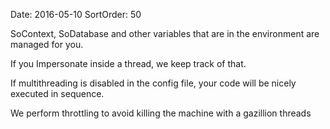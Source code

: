 Date: 2016-05-10
SortOrder: 50

SoContext, SoDatabase and other variables that are in the environment are managed for you.

If you Impersonate inside a thread, we keep track of that.

If multithreading is disabled in the config file, your code will be nicely executed in sequence.

We perform throttling to avoid killing the machine with a gazillion threads
